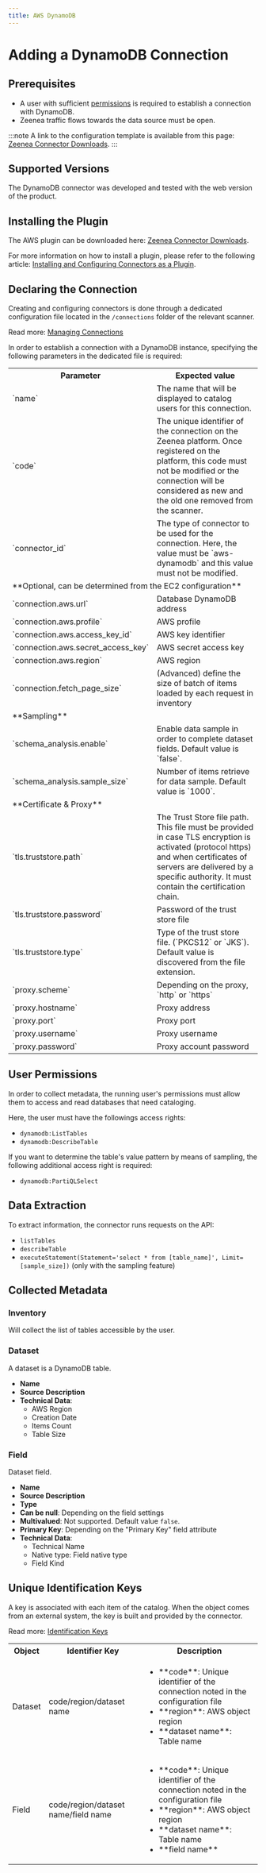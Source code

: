 ```yaml
---
title: AWS DynamoDB
---
```


# Adding a DynamoDB Connection

## Prerequisites

* A user with sufficient [permissions](#user-permissions) is required to establish a connection with DynamoDB.
* Zeenea traffic flows towards the data source must be open. 

:::note
A link to the configuration template is available from this page: [Zeenea Connector Downloads](./zeenea-connectors-list).
:::

## Supported Versions

The DynamoDB connector was developed and tested with the web version of the product. 

## Installing the Plugin

The AWS plugin can be downloaded here: [Zeenea Connector Downloads](./zeenea-connectors-list).

For more information on how to install a plugin, please refer to the following article: [Installing and Configuring Connectors as a Plugin](./zeenea-connectors-install-as-plugin).

 ## Declaring the Connection
  
 Creating and configuring connectors is done through a dedicated configuration file located in the `/connections` folder of the relevant scanner.
 
 Read more: [Managing Connections](./zeenea-managing-connections)
 
In order to establish a connection with a DynamoDB instance, specifying the following parameters in the dedicated file is required:
 
<table>
  <tr>
    <th>Parameter</th>
    <th>Expected value</th>
  </tr>
  <tr>
    <td>`name`</td>
    <td>The name that will be displayed to catalog users for this connection.</td>
  </tr>
  <tr>
    <td>`code`</td>
    <td>The unique identifier of the connection on the Zeenea platform. Once registered on the platform, this code must not be modified or the connection will be considered as new and the old one removed from the scanner.</td>
  </tr>
  <tr>
    <td>`connector_id`</td>
    <td>The type of connector to be used for the connection. Here, the value must be `aws-dynamodb` and this value must not be modified.</td>
  </tr>
  <tr>
    <td colspan="2">**Optional, can be determined from the EC2 configuration**</td>
  </tr>
  <tr>
    <td>`connection.aws.url`</td>
    <td>Database DynamoDB address</td>
  </tr>
  <tr>
    <td>`connection.aws.profile`</td>
    <td>AWS profile</td>
  </tr>
  <tr>
    <td>`connection.aws.access_key_id`</td>
    <td>AWS key identifier</td>
  </tr>
  <tr>
    <td>`connection.aws.secret_access_key`</td>
    <td>AWS secret access key</td>
  </tr>
  <tr>
    <td>`connection.aws.region`</td>
    <td>AWS region</td>
  </tr>
  <tr>
    <td>`connection.fetch_page_size`</td>
    <td>(Advanced) define the size of batch of items loaded by each request in inventory</td>
  </tr>
  <tr>
    <td colspan="2">**Sampling**</td>
  </tr>
  <tr>
    <td>`schema_analysis.enable`</td>
    <td>Enable data sample in order to complete dataset fields. Default value is `false`.</td>
  </tr>
  <tr>
    <td>`schema_analysis.sample_size`</td>
    <td>Number of items retrieve for data sample. Default value is `1000`.</td>
  </tr>
   <tr>
    <td colspan="2">**Certificate & Proxy**</td>
  </tr>
 <tr>
    <td>`tls.truststore.path`</td>
    <td>The Trust Store file path. This file must be provided in case TLS encryption is activated (protocol https) and when certificates of servers are delivered by a specific authority. It must contain the certification chain.</td>
  </tr>
  <tr>
    <td>`tls.truststore.password`</td>
    <td>Password of the trust store file</td>
  </tr>
  <tr>
    <td>`tls.truststore.type`</td>
    <td>Type of the trust store file. (`PKCS12` or `JKS`). Default value is discovered from the file extension.</td>
  </tr>
  <tr>
    <td>`proxy.scheme`</td>
    <td>Depending on the proxy, `http` or `https`</td>
  </tr>
  <tr>
    <td>`proxy.hostname`</td>
    <td>Proxy address</td>
  </tr>
  <tr>
    <td>`proxy.port`</td>
    <td>Proxy port</td>
  </tr>
  <tr>
    <td>`proxy.username`</td>
    <td>Proxy username</td>
  </tr>
  <tr>
    <td>`proxy.password`</td>
    <td>Proxy account password</td>
  </tr>
</table>

## User Permissions

In order to collect metadata, the running user's permissions must allow them to access and read databases that need cataloging. 

Here, the user must have the followings access rights:

* `dynamodb:ListTables`
* `dynamodb:DescribeTable`

If you want to determine the table's value pattern by means of sampling, the following additional access right is required:

* `dynamodb:PartiQLSelect`

## Data Extraction

To extract information, the connector runs requests on the API:

* `listTables`
* `describeTable`
* `executeStatement(Statement='select * from [table_name]', Limit=[sample_size])` (only with the sampling feature)
  
## Collected Metadata

### Inventory

Will collect the list of tables accessible by the user. 

### Dataset

A dataset is a DynamoDB table. 

* **Name**
* **Source Description**
* **Technical Data**:
  * AWS Region
  * Creation Date
  * Items Count
  * Table Size

### Field

Dataset field. 

* **Name**
* **Source Description**
* **Type**
* **Can be null**: Depending on the field settings 
* **Multivalued**: Not supported. Default value `false`.
* **Primary Key**: Depending on the "Primary Key" field attribute
* **Technical Data**:
  * Technical Name
  * Native type: Field native type
  * Field Kind

## Unique Identification Keys

A key is associated with each item of the catalog. When the object comes from an external system, the key is built and provided by the connector.

 Read more: [Identification Keys](./zeenea-identification-keys)

<table>
  <tr>
    <th>Object</th>
    <th>Identifier Key</th>
    <th>Description</th>
  </tr>
  <tr>
    <td>Dataset</td>
    <td>code/region/dataset name</td>
    <td>
      <ul>
      <li>**code**: Unique identifier of the connection noted in the configuration file</li>
      <li>**region**: AWS object region</li>
      <li>**dataset name**: Table name</li>
      </ul>
    </td>
  </tr>
  <tr>
    <td>Field</td>
    <td>code/region/dataset name/field name</td>
    <td>
      <ul>
      <li>**code**:  Unique identifier of the connection noted in the configuration file</li>
      <li>**region**: AWS object region</li>
      <li>**dataset name**: Table name</li>
      <li>**field name**</li>
      </ul>
    </td>
  </tr>
</table>
